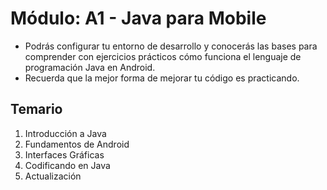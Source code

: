 # Módulo: A1 - Java para Mobile

* Podrás configurar tu entorno de desarrollo y conocerás las bases para comprender con ejercicios prácticos cómo funciona el lenguaje de programación Java en Android. 
* Recuerda que la mejor forma de mejorar tu código es practicando.


## Temario

1. Introducción a Java
2. Fundamentos de Android
3. Interfaces Gráficas
4. Codificando en Java
5. Actualización
